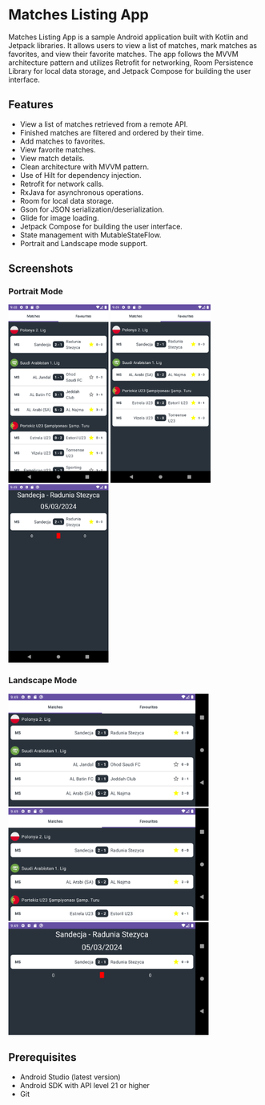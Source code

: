 # Matches Listing App
Matches Listing App is a sample Android application built with Kotlin and Jetpack libraries. It allows users to view a list of matches, mark matches as favorites, and view their favorite matches. The app follows the MVVM architecture pattern and utilizes Retrofit for networking, Room Persistence Library for local data storage, and Jetpack Compose for building the user interface.

## Features
- View a list of matches retrieved from a remote API.
- Finished matches are filtered and ordered by their time.
- Add matches to favorites.
- View favorite matches.
- View match details.
- Clean architecture with MVVM pattern.
- Use of Hilt for dependency injection.
- Retrofit for network calls.
- RxJava for asynchronous operations.
- Room for local data storage.
- Gson for JSON serialization/deserialization.
- Glide for image loading.
- Jetpack Compose for building the user interface.
- State management with MutableStateFlow.
- Portrait and Landscape mode support.

## Screenshots

### Portrait Mode
<img src="https://github.com/tunaateskoc/MatchesListingApp/blob/main/screenshots/portrait1.png" width="200"> <img src="https://github.com/tunaateskoc/MatchesListingApp/blob/main/screenshots/portrait2.png" width="200"> <img src="https://github.com/tunaateskoc/MatchesListingApp/blob/main/screenshots/portrait3.png" width="200"> 

### Landscape Mode
<img src="https://github.com/tunaateskoc/MatchesListingApp/blob/main/screenshots/landspace1.png" width="400"> <img src="https://github.com/tunaateskoc/MatchesListingApp/blob/main/screenshots/landscape2.png" width="400"> <img src="https://github.com/tunaateskoc/MatchesListingApp/blob/main/screenshots/landscape3.png" width="400">

## Prerequisites

- Android Studio (latest version)
- Android SDK with API level 21 or higher
- Git
